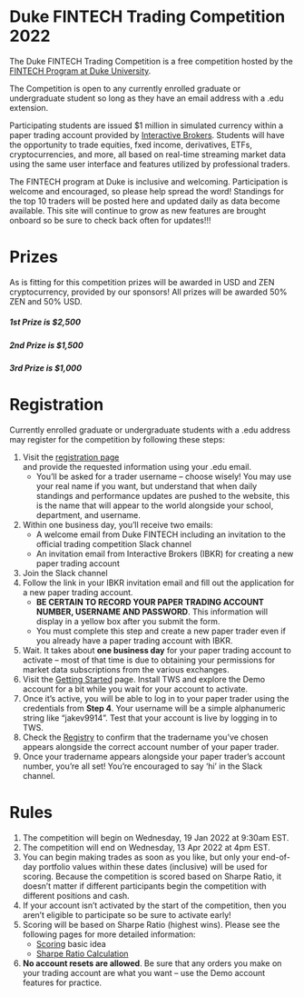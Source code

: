 
<!-- README.md is generated from README.Rmd. Please edit that file -->

# Duke FINTECH Trading Competition 2022

The Duke FINTECH Trading Competition is a free competition hosted by the
[FINTECH Program at Duke University](https://fintech.meng.duke.edu/).

The Competition is open to any currently enrolled graduate or
undergraduate student so long as they have an email address with a .edu
extension.

Participating students are issued $1 million in simulated currency
within a paper trading account provided by [Interactive
Brokers](https://www.interactivebrokers.com/en/index.php?f=1338&gclid=CjwKCAjw6fCCBhBNEiwAem5SO84OkMDwq8mlx6lCjOmAmCNDUaLbhxtQuFSUlozy6iLEZtmsve2w-hoCQ9sQAvD_BwE).
Students will have the opportunity to trade equities, fxed income,
derivatives, ETFs, cryptocurrencies, and more, all based on real-time
streaming market data using the same user interface and features
utilized by professional traders.

The FINTECH program at Duke is inclusive and welcoming. Participation is
welcome and encouraged, so please help spread the word! Standings for
the top 10 traders will be posted here and updated daily as data become
available. This site will continue to grow as new features are brought
onboard so be sure to check back often for updates!!!

# Prizes

As is fitting for this competition prizes will be awarded in USD and ZEN
cryptocurrency, provided by our sponsors! All prizes will be awarded 50%
ZEN and 50% USD.

##### 1st Prize is $2,500

##### 2nd Prize is $1,500

##### 3rd Prize is $1,000

# Registration

Currently enrolled graduate or undergraduate students with a .edu
address may register for the competition by following these steps:

1.  Visit the [registration
    page](https://dukefinance.wufoo.com/forms/2022-duke-fintech-trading-competition/)  
    and provide the requested information using your .edu email.
    -   You’ll be asked for a trader username – choose wisely! You may
        use your real name if you want, but understand that when daily
        standings and performance updates are pushed to the website,
        this is the name that will appear to the world alongside your
        school, department, and username.
2.  Within one business day, you’ll receive two emails:
    -   A welcome email from Duke FINTECH including an invitation to the
        official trading competition Slack channel
    -   An invitation email from Interactive Brokers (IBKR) for creating
        a new paper trading account
3.  Join the Slack channel
4.  Follow the link in your IBKR invitation email and fill out the
    application for a new paper trading account.
    -   **BE CERTAIN TO RECORD YOUR PAPER TRADING ACCOUNT NUMBER,
        USERNAME AND PASSWORD**. This information will display in a
        yellow box after you submit the form.
    -   You must complete this step and create a new paper trader even
        if you already have a paper trading account with IBKR.
5.  Wait. It takes about **one business day** for your paper trading
    account to activate – most of that time is due to obtaining your
    permissions for market data subscriptions from the various
    exchanges.
6.  Visit the [Getting
    Started](https://gothic-hedge-society.github.io/fintech.trading.competition/articles/fintech-trading-competition.html)
    page. Install TWS and explore the Demo account for a bit while you
    wait for your account to activate.
7.  Once it’s active, you will be able to log in to your paper trader
    using the credentials from **Step 4**. Your username will be a
    simple alphanumeric string like “jakev9914”. Test that your account
    is live by logging in to TWS.
8.  Check the
    [Registry](https://gothic-hedge-society.github.io/fintech.trading.competition/articles/registry.html)
    to confirm that the tradername you’ve chosen appears alongside the
    correct account number of your paper trader.
9.  Once your tradername appears alongside your paper trader’s account
    number, you’re all set! You’re encouraged to say ‘hi’ in the Slack
    channel.

# Rules

1.  The competition will begin on Wednesday, 19 Jan 2022 at 9:30am EST.
2.  The competition will end on Wednesday, 13 Apr 2022 at 4pm EST.
3.  You can begin making trades as soon as you like, but only your
    end-of-day portfolio values within these dates (inclusive) will be
    used for scoring. Because the competition is scored based on Sharpe
    Ratio, it doesn’t matter if different participants begin the
    competition with different positions and cash.
4.  If your account isn’t activated by the start of the competition,
    then you aren’t eligible to participate so be sure to activate
    early!
5.  Scoring will be based on Sharpe Ratio (highest wins). Please see the
    following pages for more detailed information:
    -   [Scoring](https://gothic-hedge-society.github.io/fintech.trading.competition/articles/Scoring.html)
        basic idea
    -   [Sharpe Ratio
        Calculation](https://gothic-hedge-society.github.io/fintech.trading.competition/articles/Sharpe%20Ratio%20Calculation.html)
6.  **No account resets are allowed**. Be sure that any orders you make
    on your trading account are what you want – use the Demo account
    features for practice.
